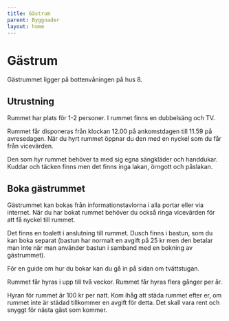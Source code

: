 ```yaml
---
title: Gästrum
parent: Byggnader
layout: home
---
```


# Gästrum

Gästrummet ligger på bottenvåningen på hus 8.

## Utrustning

Rummet har plats för 1-2 personer. I rummet finns en dubbelsäng och TV.

Rummet får disponeras från klockan 12.00 på ankomstdagen till 11.59 på avresedagen. När du hyrt rummet öppnar du den med en nyckel som du får från vicevärden.

Den som hyr rummet behöver ta med sig egna sängkläder och handdukar. Kuddar och täcken finns men det finns inga lakan, örngott och påslakan.

## Boka gästrummet

Gästrummet kan bokas från informationstavlorna i alla portar eller via internet. När du har bokat rummet behöver du också ringa vicevärden för att få nyckel till rummet.

Det finns en toalett i anslutning till rummet. Dusch finns i bastun, som du kan boka separat (bastun har normalt en avgift på 25 kr men den betalar man inte när man använder bastun i samband med en bokning av gästrummet).

För en guide om hur du bokar kan du gå in på sidan om tvättstugan.

Rummet får hyras i upp till två veckor. Rummet får hyras flera gånger per år.

Hyran för rummet är 100 kr per natt. Kom ihåg att städa rummet efter er, om rummet inte är städad tillkommer en avgift för detta. Det skall vara rent och snyggt för nästa gäst som kommer.



